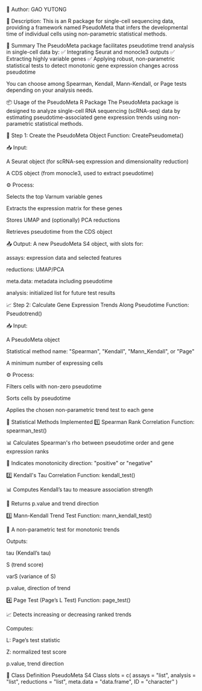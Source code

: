 👤 Author: GAO YUTONG

🧬 Description:
This is an R package for single-cell sequencing data, providing a framework named PseudoMeta that infers the developmental time of individual cells using non-parametric statistical methods.

🧾 Summary
The PseudoMeta package facilitates pseudotime trend analysis in single-cell data by:
✅ Integrating Seurat and monocle3 outputs
✅ Extracting highly variable genes
✅ Applying robust, non-parametric statistical tests to detect monotonic gene expression changes across pseudotime

You can choose among Spearman, Kendall, Mann-Kendall, or Page tests depending on your analysis needs. 

📦 Usage of the PseudoMeta R Package
The PseudoMeta package is designed to analyze single-cell RNA sequencing (scRNA-seq) data by estimating pseudotime-associated gene expression trends using non-parametric statistical methods.

🔧 Step 1: Create the PseudoMeta Object
Function: CreatePseudometa()

📥 Input:

A Seurat object (for scRNA-seq expression and dimensionality reduction)

A CDS object (from monocle3, used to extract pseudotime)

⚙️ Process:

Selects the top Varnum variable genes

Extracts the expression matrix for these genes

Stores UMAP and (optionally) PCA reductions

Retrieves pseudotime from the CDS object

📤 Output: A new PseudoMeta S4 object, with slots for:

assays: expression data and selected features

reductions: UMAP/PCA

meta.data: metadata including pseudotime

analysis: initialized list for future test results

📈 Step 2: Calculate Gene Expression Trends Along Pseudotime
Function: Pseudotrend()

📥 Input:

A PseudoMeta object

Statistical method name: "Spearman", "Kendall", "Mann_Kendall", or "Page"

A minimum number of expressing cells

⚙️ Process:

Filters cells with non-zero pseudotime

Sorts cells by pseudotime

Applies the chosen non-parametric trend test to each gene

🧪 Statistical Methods Implemented
1️⃣ Spearman Rank Correlation
Function: spearman_test()

📊 Calculates Spearman's rho between pseudotime order and gene expression ranks

🔁 Indicates monotonicity direction: "positive" or "negative"

2️⃣ Kendall's Tau Correlation
Function: kendall_test()

📊 Computes Kendall’s tau to measure association strength

📎 Returns p.value and trend direction

3️⃣ Mann-Kendall Trend Test
Function: mann_kendall_test()

🧮 A non-parametric test for monotonic trends

Outputs:

tau (Kendall’s tau)

S (trend score)

varS (variance of S)

p.value, direction of trend

4️⃣ Page Test (Page’s L Test)
Function: page_test()

📈 Detects increasing or decreasing ranked trends

Computes:

L: Page’s test statistic

Z: normalized test score

p.value, trend direction

📐 Class Definition
PseudoMeta S4 Class
slots = c(
  assays = "list",
  analysis = "list",
  reductions = "list",
  meta.data = "data.frame",
  ID = "character"
)
